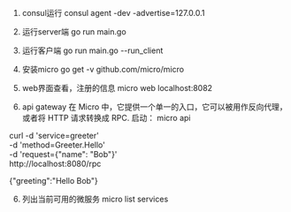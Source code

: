1. consul运行
consul agent -dev -advertise=127.0.0.1

2. 运行server端
go run main.go

3. 运行客户端
go run main.go --run_client

4. 安装micro
go get -v  github.com/micro/micro

4. web界面查看，注册的信息
micro web
localhost:8082

5. api gateway
在 Micro 中，它提供一个单一的入口，它可以被用作反向代理，或者将 HTTP 请求转换成 RPC.
启动：
micro api

curl -d 'service=greeter' \
        -d 'method=Greeter.Hello' \
        -d 'request={"name": "Bob"}' \
        http://localhost:8080/rpc

{"greeting":"Hello Bob"}

6. 列出当前可用的微服务
micro list services